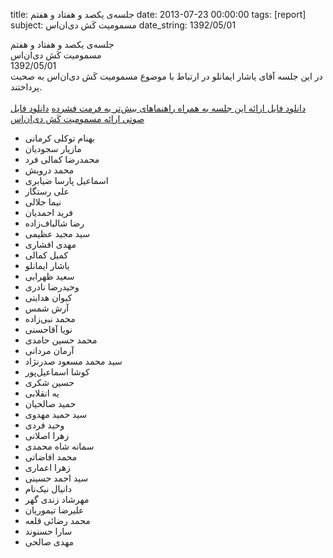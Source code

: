 title: جلسه‌ی یکصد و هفتاد و هفتم
date: 2013-07-23 00:00:00
tags: [report]
subject: مسمومیت کَش دی‌ان‌اس
date_string: 1392/05/01


<div class="title">
جلسه‌ی یکصد و هفتاد و هفتم
</div>

<div class="subject">
مسمومیت کَش دی‌ان‌اس
</div>

<div class="date">
1392/05/01
</div>

<div class="body">
در این جلسه آقای یاشار ایمانلو در ارتباط با موضوع مسمومیت کَش دی‌ان‌اس به صحبت پرداختند.
<br />
<br />
<a href="/presentations/92_05_01_DNS_Cache_Poisoning.zip" class="attachment">دانلود فایل ارائه این جلسه به همراه راهنماهای بیش‌تر به فرمت فشرده</a>
<a href="/audios/92_05_01_dns.ogg" class="attachment">دانلود فایل صوتی ارائه مسمومیت کَش دی‌ان‌اس </a>

<ul class="members bullet">
<li>بهنام توکلی کرمانی</li>
<li>مازیار سجودیان</li>
<li>محمدرضا کمالی فرد</li>
<li>محمد درویش</li>
<li>اسماعیل پارسا ضیابری</li>
<li>علی رستگار</li>
<li>نیما جلالی</li>
<li>فرید احمدیان</li>
<li>رضا شالباف‌زاده</li>
<li>سید مجید عظیمی</li>
<li>مهدی افشاری</li>
<li>کمیل کمالی</li>
<li>یاشار ایمانلو</li>
<li>سعید ظهرابی</li>
<li>وحیدرضا نادری</li>
<li>کیوان هدایتی</li>
<li>آرش شمس</li>
<li>محمد نبی‌زاده</li>
<li>نویا آقاحسنی</li>
<li>محمد حسین حامدی</li>
<li>آرمان مردانی</li>
<li>سید محمد مسعود صدرنژاد</li>
<li>کوشا اسماعیل‌پور</li>
<li>حسین شکری</li>
<li>یه انقلابی</li>
<li>حمید صالحیان</li>
<li>سید حمید مهدوی</li>
<li>وحید فردی</li>
<li>زهرا اصلانی</li>
<li>سمانه شاه محمدی</li>
<li>محمد افاضاتی</li>
<li>زهرا اعماری</li>
<li>سید احمد حسینی</li>
<li>دانیال نیک‌نام</li>
<li>مهرشاد زندی گهر</li>
<li>علیرضا تیموریان</li>
<li>محمد رضائی قلعه</li>
<li>سارا حسنوند</li>
<li>مهدی صالحی</li>
</ul>
</div>
